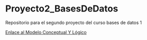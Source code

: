 # Proyecto2_BasesDeDatos
Repositorio para el segundo proyecto del curso bases de datos 1

[Enlace al Modelo Conceptual Y Lógico](https://app.diagrams.net/#HKevinCordoba%2FProyecto2_BasesDeDatos%2Fmain%2FModelo%20Conceptual%20y%20L%C3%B3gico%20Proyecto%202)
